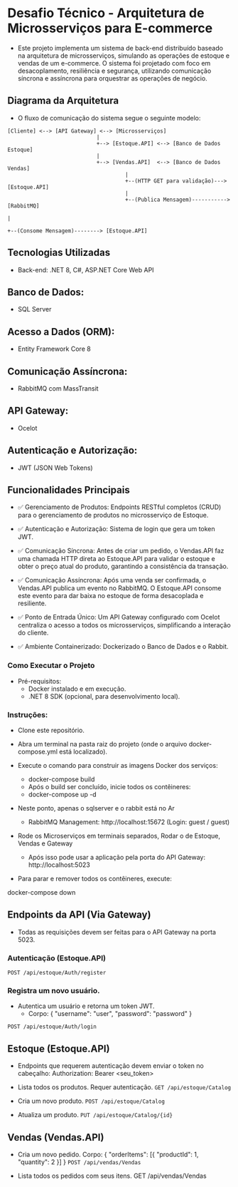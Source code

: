 # Desafio Técnico - Arquitetura de Microsserviços para E-commerce
- Este projeto implementa um sistema de back-end distribuído baseado na arquitetura de microsserviços, simulando as operações de estoque e vendas de um e-commerce. O sistema foi projetado com foco em desacoplamento, resiliência e segurança, utilizando comunicação síncrona e assíncrona para orquestrar as operações de negócio.

## Diagrama da Arquitetura
- O fluxo de comunicação do sistema segue o seguinte modelo:


``` plaintext
[Cliente] <--> [API Gateway] <--> [Microsserviços]
                            |
                            +--> [Estoque.API] <--> [Banco de Dados Estoque]
                            |
                            +--> [Vendas.API]  <--> [Banco de Dados Vendas]
                                     |
                                     +--(HTTP GET para validação)---> [Estoque.API]
                                     |
                                     +--(Publica Mensagem)-----------> [RabbitMQ]
                                                                           |
                                                                           +--(Consome Mensagem)--------> [Estoque.API]
```

## Tecnologias Utilizadas
- Back-end: .NET 8, C#, ASP.NET Core Web API

## Banco de Dados:
- SQL Server

## Acesso a Dados (ORM): 
- Entity Framework Core 8

## Comunicação Assíncrona:
- RabbitMQ com MassTransit

## API Gateway: 
- Ocelot

## Autenticação e Autorização: 
- JWT (JSON Web Tokens)


## Funcionalidades Principais
- ✅ Gerenciamento de Produtos: Endpoints RESTful completos (CRUD) para o gerenciamento de produtos no microsserviço de Estoque.

- ✅ Autenticação e Autorização: Sistema de login que gera um token JWT.

- ✅ Comunicação Síncrona: Antes de criar um pedido, o Vendas.API faz uma chamada HTTP direta ao Estoque.API para validar o estoque e obter o preço atual do produto, garantindo a consistência da transação.

- ✅ Comunicação Assíncrona: Após uma venda ser confirmada, o Vendas.API publica um evento no RabbitMQ. O Estoque.API consome este evento para dar baixa no estoque de forma desacoplada e resiliente.

- ✅ Ponto de Entrada Único: Um API Gateway configurado com Ocelot centraliza o acesso a todos os microsserviços, simplificando a interação do cliente.

- ✅ Ambiente Containerizado: Dockerizado o Banco de Dados e o Rabbit.

### Como Executar o Projeto
- Pré-requisitos:
  - Docker instalado e em execução.
  - .NET 8 SDK (opcional, para desenvolvimento local).

### Instruções:

- Clone este repositório.

- Abra um terminal na pasta raiz do projeto (onde o arquivo docker-compose.yml está localizado).

- Execute o comando para construir as imagens Docker dos serviços:
  - docker-compose build
  - Após o build ser concluído, inicie todos os contêineres:
  - docker-compose up -d
- Neste ponto, apenas o sqlserver e o rabbit está no Ar
  - RabbitMQ Management: http://localhost:15672 (Login: guest / guest)

- Rode os Microserviços em terminais separados, Rodar o de Estoque, Vendas e Gateway
  - Após isso pode usar a aplicação pela porta do API Gateway: http://localhost:5023

- Para parar e remover todos os contêineres, execute:

docker-compose down


## Endpoints da API (Via Gateway)
- Todas as requisições devem ser feitas para o API Gateway na porta 5023.

### Autenticação (Estoque.API)
```POST /api/estoque/Auth/register ```

### Registra um novo usuário.

- Autentica um usuário e retorna um token JWT.
  - Corpo: { "username": "user", "password": "password" }

 ```POST /api/estoque/Auth/login```


## Estoque (Estoque.API)
- Endpoints que requerem autenticação devem enviar o token no cabeçalho: Authorization: Bearer <seu_token>
  
- Lista todos os produtos. Requer autenticação.
```GET /api/estoque/Catalog ```
- Cria um novo produto.
```POST /api/estoque/Catalog```

- Atualiza um produto.
```PUT /api/estoque/Catalog/{id}```


## Vendas (Vendas.API)
- Cria um novo pedido.
Corpo: { "orderItems": [{ "productId": 1, "quantity": 2 }] }
```POST /api/vendas/Vendas ```


- Lista todos os pedidos com seus itens.
GET /api/vendas/Vendas
